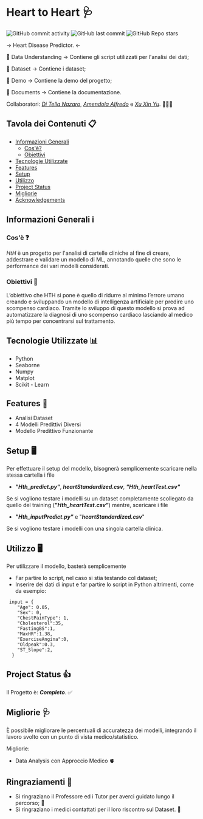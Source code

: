 # Heart to Heart 🩺
![GitHub commit activity](https://img.shields.io/github/commit-activity/t/OddlyHod/HTH)
![GitHub last commit](https://img.shields.io/github/last-commit/OddlyHod/HTH)
![GitHub Repo stars](https://img.shields.io/github/stars/OddlyHod/HTH)


→ Heart Disease Predictor. ←

📁 Data Understanding → Contiene gli script utilizzati per l'analisi dei dati;

📁 Dataset       → Contiene i dataset;

📁 Demo          → Contiene la demo del progetto;

📁 Documents     → Contiene la documentazione.

Collaboratori: [_Di Tella Nazaro_](https://github.com/OddlyHod), [_Amendola Alfredo_](https://github.com/Alfredoame) e [_Xu Xin Yu_](https://github.com/XXY126). 🙋🙋🙋


## Tavola dei Contenuti 📋
* [Informazioni Generali](#informazioni-generali-ℹ)
  + [Cos'è?](#cosè-)
  + [Obiettivi](#obiettivi-)
* [Tecnologie Utilizzate](#Tecnologie-Utilizzate-)
* [Features](#features-)
* [Setup](#setup-)
* [Utilizzo](#utilizzo-)
* [Project Status](#project-status-)
* [Migliorie](#migliorie-)
* [Acknowledgements](#ringraziamenti-)


## Informazioni Generali ℹ
### Cos'è ❓
_HtH_ è un progetto per l'analisi di cartelle cliniche al fine di creare, addestrare e validare un modello di ML, annotando quelle che sono le performance dei vari modelli considerati. 
### Obiettivi 🎯
L’obiettivo che HTH si pone è quello di ridurre al minimo l’errore umano creando e sviluppando un modello di intelligenza artificiale per predire uno scompenso cardiaco.
Tramite lo sviluppo di questo modello si prova ad automatizzare la diagnosi di uno scompenso cardiaco lasciando al medico più tempo per concentrarsi sul trattamento.

## Tecnologie Utilizzate 📊
- Python
- Seaborne
- Numpy
- Matplot
- Scikit - Learn


## Features 📝
- Analisi Dataset
- 4 Modelli Predittivi Diversi
- Modello Predittivo Funzionante

## Setup 🖥
Per effettuare il setup del modello, bisognerà semplicemente scaricare nella stessa cartella i file 
+ __*"Hth_predict.py"*__, _***heartStandardized.csv***_, _***"Hth_heartTest.csv"***_

Se si vogliono testare i modelli su un dataset completamente scollegato da quello del training (__*"Hth_heartTest.csv"*__) mentre, scericare i file
+ __*"Hth_inputPredict.py"*__ e "_***heartStandardized.csv***_"

Se si vogliono testare i modelli con una singola cartella clinica. 


## Utilizzo 🖥
Per utilizzare il modello, basterà semplicemente
+ Far partire lo script, nel caso si stia testando col dataset;
+ Inserire dei dati di input e far partire lo script in Python altrimenti, come da esempio:
```
 input = {
    "Age": 0.05,
    "Sex": 0,
    "ChestPainType": 1,
    "Cholesterol":35,
    "FastingBS":1,
    "MaxHR":1.38,
    "ExerciseAngina":0,
    "Oldpeak":0.3,
    "ST_Slope":2,
  }
``` 

## Project Status 👍
Il Progetto è: **_Completo_**. ✅

## Migliorie 🩺
È possibile migliorare le percentuali di accuratezza dei modelli, integrando il lavoro svolto con un punto di vista medico/statistico.

Migliorie:
- Data Analysis con Approccio Medico 🫀

## Ringraziamenti 🙏
- Si ringraziano il Professore ed i Tutor per averci guidato lungo il percorso; 🥰
- Si ringraziano i medici contattati per il loro riscontro sul Dataset. 🫡
